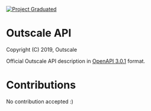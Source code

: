 [![Project Graduated](https://docs.outscale.com/fr/userguide/_images/Project-Graduated-green.svg)](https://docs.outscale.com/en/userguide/Open-Source-Projects.html)

# Outscale API

Copyright (C) 2019, Outscale

Official Outscale API description in [OpenAPI 3.0.1](https://github.com/OAI/OpenAPI-Specification/blob/master/versions/3.0.1.md) format.

# Contributions

No contribution accepted :)
